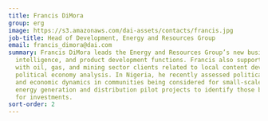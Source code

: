```yaml
---
title: Francis DiMora
group: erg
image: https://s3.amazonaws.com/dai-assets/contacts/francis.jpg
job-title: Head of Development, Energy and Resources Group
email: francis_dimora@dai.com
summary: Francis DiMora leads the Energy and Resources Group’s new business, market
  intelligence, and product development functions. Francis also supports ERG’s engagements
  with oil, gas, and mining sector clients related to local content development and
  political economy analysis. In Nigeria, he recently assessed political, social,
  and economic dynamics in communities being considered for small-scale, off-grid
  energy generation and distribution pilot projects to identify those best suited
  for investments.
sort-order: 2
---
```


